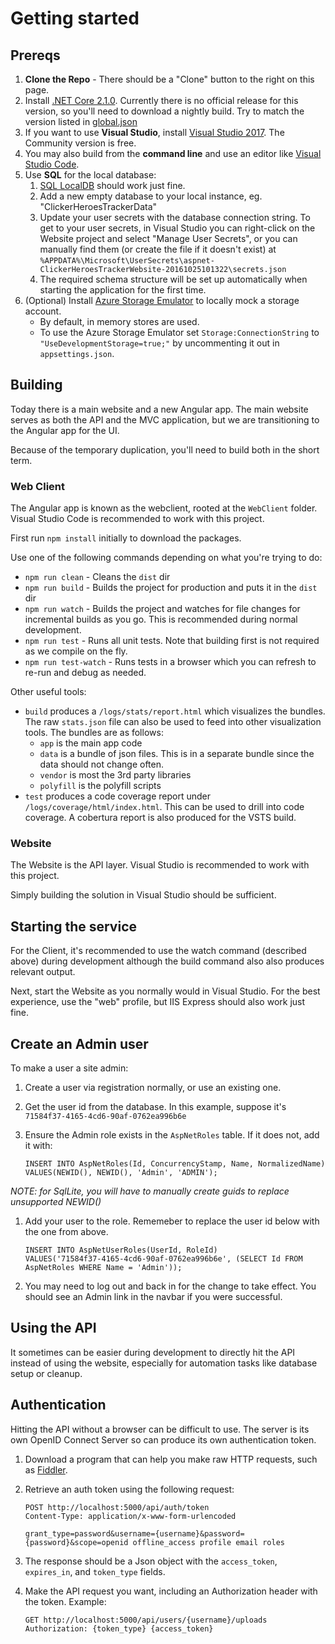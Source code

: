 # Getting started
## Prereqs
1. **Clone the Repo** - There should be a "Clone" button to the right on this page.
1. Install [.NET Core 2.1.0](https://github.com/dotnet/cli/blob/master/README.md#installers-and-binaries). Currently there is no official release for this version, so you'll need to download a nightly build. Try to match the version listed in [global.json](global.json)
1. If you want to use **Visual Studio**, install [Visual Studio 2017](https://www.visualstudio.com/vs/). The Community version is free.
1. You may also build from the **command line** and use an editor like [Visual Studio Code](https://code.visualstudio.com/).
1. Use **SQL** for the local database:
    1. [SQL LocalDB](https://docs.microsoft.com/en-us/sql/database-engine/configure-windows/sql-server-2016-express-localdb#install-localdb) should work just fine.
    1. Add a new empty database to your local instance, eg. "ClickerHeroesTrackerData"
    1. Update your user secrets with the database connection string. To get to your user secrets, in Visual Studio you can right-click on the Website project and select "Manage User Secrets", or you can manually find them (or create the file if it doesn't exist) at `%APPDATA%\Microsoft\UserSecrets\aspnet-ClickerHeroesTrackerWebsite-20161025101322\secrets.json`
    1. The required schema structure will be set up automatically when starting the application for the first time.
1. (Optional) Install [Azure Storage Emulator](https://go.microsoft.com/fwlink/?linkid=717179&clcid=0x409) to locally mock a storage account.
    - By default, in memory stores are used.
    - To use the Azure Storage Emulator set `Storage:ConnectionString` to `"UseDevelopmentStorage=true;"` by uncommenting it out in `appsettings.json`.

## Building
Today there is a main website and a new Angular app. The main website serves as both the API and the MVC application, but we are transitioning to the Angular app for the UI.

Because of the temporary duplication, you'll need to build both in the short term.

### Web Client
The Angular app is known as the webclient, rooted at the `WebClient` folder. Visual Studio Code is recommended to work with this project.

First run `npm install` initially to download the packages.

Use one of the following commands depending on what you're trying to do:
* `npm run clean` - Cleans the `dist` dir
* `npm run build` - Builds the project for production and puts it in the `dist` dir
* `npm run watch` - Builds the project and watches for file changes for incremental builds as you go. This is recommended during normal development.
* `npm run test` - Runs all unit tests. Note that building first is not required as we compile on the fly.
* `npm run test-watch` - Runs tests in a browser which you can refresh to re-run and debug as needed.

Other useful tools:
* `build` produces a `/logs/stats/report.html` which visualizes the bundles. The raw `stats.json` file can also be used to feed into other visualization tools. The bundles are as follows:
    * `app` is the main app code
    * `data` is a bundle of json files. This is in a separate bundle since the data should not change often.
    * `vendor` is most the 3rd party libraries
    * `polyfill` is the polyfill scripts
* `test` produces a code coverage report under `/logs/coverage/html/index.html`. This can be used to drill into code coverage. A cobertura report is also produced for the VSTS build.

### Website
The Website is the API layer. Visual Studio is recommended to work with this project.

Simply building the solution in Visual Studio should be sufficient.

## Starting the service
For the Client, it's recommended to use the watch command (described above) during development although the build command also also produces relevant output.

Next, start the Website as you normally would in Visual Studio. For the best experience, use the "web" profile, but IIS Express should also work just fine.

## Create an Admin user
To make a user a site admin:
1. Create a user via registration normally, or use an existing one.
1. Get the user id from the database. In this example, suppose it's `71584f37-4165-4cd6-90af-0762ea996b6e`
1. Ensure the Admin role exists in the `AspNetRoles` table. If it does not, add it with:

       INSERT INTO AspNetRoles(Id, ConcurrencyStamp, Name, NormalizedName)
       VALUES(NEWID(), NEWID(), 'Admin', 'ADMIN');

*NOTE: for SqlLite, you will have to manually create guids to replace unsupported NEWID()*

1. Add your user to the role. Rememeber to replace the user id below with the one from above.

       INSERT INTO AspNetUserRoles(UserId, RoleId)
       VALUES('71584f37-4165-4cd6-90af-0762ea996b6e', (SELECT Id FROM AspNetRoles WHERE Name = 'Admin'));

1. You may need to log out and back in for the change to take effect. You should see an Admin link in the navbar if you were successful.

## Using the API
It sometimes can be easier during development to directly hit the API instead of using the website, especially for automation tasks like database setup or cleanup.

## Authentication
Hitting the API without a browser can be difficult to use. The server is its own OpenID Connect Server so can produce its own authentication token.

1. Download a program that can help you make raw HTTP requests, such as [Fiddler](http://www.telerik.com/fiddler).
1. Retrieve an auth token using the following request:

       POST http://localhost:5000/api/auth/token
       Content-Type: application/x-www-form-urlencoded

       grant_type=password&username={username}&password={password}&scope=openid offline_access profile email roles

1. The response should be a Json object with the `access_token`, `expires_in`, and `token_type` fields.
1. Make the API request you want, including an Authorization header with the token. Example:

       GET http://localhost:5000/api/users/{username}/uploads
       Authorization: {token_type} {access_token}
